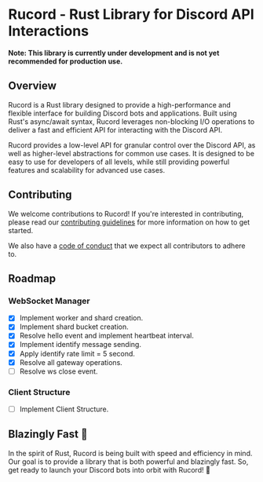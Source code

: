 # Rucord - Rust Library for Discord API Interactions

**Note: This library is currently under development and is not yet recommended for production use.**

## Overview

Rucord is a Rust library designed to provide a high-performance and flexible interface for building Discord bots and applications. Built using Rust's async/await syntax, Rucord leverages non-blocking I/O operations to deliver a fast and efficient API for interacting with the Discord API.

Rucord provides a low-level API for granular control over the Discord API, as well as higher-level abstractions for common use cases. It is designed to be easy to use for developers of all levels, while still providing powerful features and scalability for advanced use cases.

## Contributing

We welcome contributions to Rucord! If you're interested in contributing, please read our [contributing guidelines](CONTRIBUTING.md) for more information on how to get started.

We also have a [code of conduct](CODE_OF_CONDUCT.md) that we expect all contributors to adhere to.

## Roadmap

### WebSocket Manager

- [x] Implement worker and shard creation.
- [x] Implement shard bucket creation.
- [x] Resolve hello event and implement heartbeat interval.
- [x] Implement identify message sending.
- [x] Apply identify rate limit = 5 second.
- [x] Resolve all gateway operations.
- [ ] Resolve ws close event.

### Client Structure

- [ ] Implement Client Structure.

## Blazingly Fast 🚀

In the spirit of Rust, Rucord is being built with speed and efficiency in mind. Our goal is to provide a library that is both powerful and blazingly fast. So, get ready to launch your Discord bots into orbit with Rucord! 🚀
